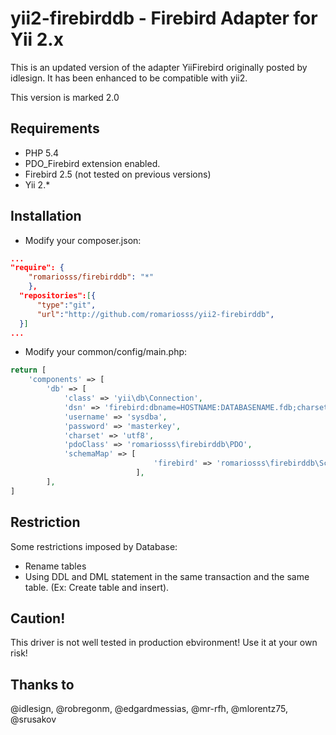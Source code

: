 yii2-firebirddb - Firebird Adapter for Yii 2.x
==============================================

This is an updated version of the adapter YiiFirebird originally posted by
idlesign. It has been enhanced to be compatible with yii2.

This version is marked 2.0

Requirements
------------

* PHP 5.4
* PDO_Firebird extension enabled.
* Firebird 2.5 (not tested on previous versions)
* Yii 2.*


Installation
------------

* Modify your composer.json:

```json
...
"require": {
    "romariosss/firebirddb": "*"
	},
  "repositories":[{
      "type":"git",
      "url":"http://github.com/romariosss/yii2-firebirddb",
  }]
...
```

* Modify your common/config/main.php:

```php
return [
    'components' => [
        'db' => [
            'class' => 'yii\db\Connection',
            'dsn' => 'firebird:dbname=HOSTNAME:DATABASENAME.fdb;charset=UTF8',
            'username' => 'sysdba',
            'password' => 'masterkey',
            'charset' => 'utf8',
            'pdoClass' => 'romariosss\firebirddb\PDO',
            'schemaMap' => [
                                'firebird' => 'romariosss\firebirddb\Schema', // FireBird
                            ],
        ],
]
```

Restriction
-----------
Some restrictions imposed by Database:
* Rename tables
* Using DDL and DML statement in the same transaction and the same table. (Ex: Create table and insert).

Caution!
--------
This driver is not well tested in production ebvironment! Use it at your own risk!

Thanks to
---------

@idlesign, @robregonm, @edgardmessias, @mr-rfh, @mlorentz75, @srusakov
